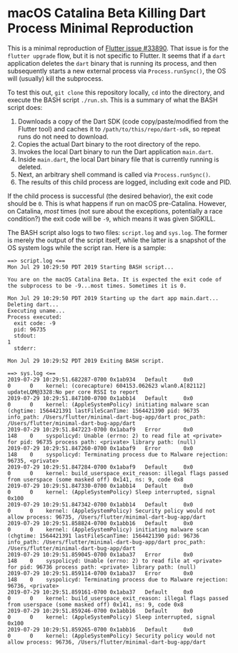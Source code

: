 # macOS Catalina Beta Killing Dart Process Minimal Reproduction

This is a minimal reproduction of
[Flutter issue #33890](https://github.com/flutter/flutter/issues/33890). That
issue is for the `flutter upgrade` flow, but it is not specific to Flutter. It
seems that if a `dart` application deletes the `dart` binary that is running
its process, and then subsequently starts a new external process via
`Process.runSync()`, the OS will (usually) kill the subprocess.

To test this out, `git clone` this repository locally, `cd` into the
directory, and execute the BASH script `./run.sh`. This is a summary of what
the BASH script does:

1. Downloads a copy of the Dart SDK (code copy/paste/modified from the Flutter
tool) and caches it to `/path/to/this/repo/dart-sdk`, so repeat runs do not
need to download.
1. Copies the actual Dart binary to the root directory of the repo.
1. Invokes the local Dart binary to run the Dart application `main.dart`.
1. Inside `main.dart`, the local Dart binary file that is currently running
is deleted.
1. Next, an arbitrary shell command is called via `Process.runSync()`.
1. The results of this child process are logged, including exit code and PID.

If the child process is successful (the desired behavior), the exit code
should be `0`. This is what happens if run on macOS pre-Catalina. However,
on Catalina, *most* times (not sure about the exceptions, potentially a race
condition?) the exit code will be `-9`, which means it was given SIGKILL.

The BASH script also logs to two files: `script.log` and `sys.log`. The former
is merely the output of the script itself, while the latter is a snapshot of
the OS system logs while the script ran. Here is a sample:

```
==> script.log <==
Mon Jul 29 10:29:50 PDT 2019 Starting BASH script...

You are on the macOS Catalina Beta. It is expected the exit code of the subprocess to be -9...most times. Sometimes it is 0.

Mon Jul 29 10:29:50 PDT 2019 Starting up the dart app main.dart...
Deleting dart...
Executing uname...
Process executed:
  exit code: -9
  pid: 96735
  stdout:
1
  stderr:

Mon Jul 29 10:29:52 PDT 2019 Exiting BASH script.

==> sys.log <==
2019-07-29 10:29:51.682287-0700 0x1ab934   Default     0x0                  0      0    kernel: (corecapture) 604153.062623 wlan0.A[82112] updateLQM@3328:No per core RSSI to report
2019-07-29 10:29:51.847100-0700 0x1abb14   Default     0x0                  0      0    kernel: (AppleSystemPolicy) initiating malware scan (chgtime: 1564421391 lastFileScanTime: 1564421390 pid: 96735 info_path: /Users/flutter/minimal-dart-bug-app/dart proc_path: /Users/flutter/minimal-dart-bug-app/dart
2019-07-29 10:29:51.847223-0700 0x1abaf9   Error       0x0                  148    0    syspolicyd: Unable (errno: 2) to read file at <private> for pid: 96735 process path: <private> library path: (null)
2019-07-29 10:29:51.847260-0700 0x1abaf9   Error       0x0                  148    0    syspolicyd: Terminating process due to Malware rejection: 96735, <private>
2019-07-29 10:29:51.847284-0700 0x1abaf9   Default     0x0                  0      0    kernel: build_userspace_exit_reason: illegal flags passed from userspace (some masked off) 0x141, ns: 9, code 0x8
2019-07-29 10:29:51.847330-0700 0x1abb14   Default     0x0                  0      0    kernel: (AppleSystemPolicy) Sleep interrupted, signal 0x100
2019-07-29 10:29:51.847342-0700 0x1abb14   Default     0x0                  0      0    kernel: (AppleSystemPolicy) Security policy would not allow process: 96735, /Users/flutter/minimal-dart-bug-app/dart
2019-07-29 10:29:51.858824-0700 0x1abb16   Default     0x0                  0      0    kernel: (AppleSystemPolicy) initiating malware scan (chgtime: 1564421391 lastFileScanTime: 1564421390 pid: 96736 info_path: /Users/flutter/minimal-dart-bug-app/dart proc_path: /Users/flutter/minimal-dart-bug-app/dart
2019-07-29 10:29:51.859045-0700 0x1aba37   Error       0x0                  148    0    syspolicyd: Unable (errno: 2) to read file at <private> for pid: 96736 process path: <private> library path: (null)
2019-07-29 10:29:51.859114-0700 0x1aba37   Error       0x0                  148    0    syspolicyd: Terminating process due to Malware rejection: 96736, <private>
2019-07-29 10:29:51.859161-0700 0x1aba37   Default     0x0                  0      0    kernel: build_userspace_exit_reason: illegal flags passed from userspace (some masked off) 0x141, ns: 9, code 0x8
2019-07-29 10:29:51.859246-0700 0x1abb16   Default     0x0                  0      0    kernel: (AppleSystemPolicy) Sleep interrupted, signal 0x100
2019-07-29 10:29:51.859265-0700 0x1abb16   Default     0x0                  0      0    kernel: (AppleSystemPolicy) Security policy would not allow process: 96736, /Users/flutter/minimal-dart-bug-app/dart
```
